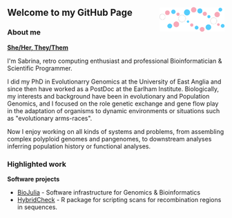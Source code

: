 ## <img src="./trans_biojulia2.svg" width="30%" align="right" /> Welcome to my GitHub Page

### About me

**[She/Her, They/Them](https://en.pronouns.page/@sabrinajward)**

I'm Sabrina, retro computing enthusiast and professional Bioinformatician & Scientific Programmer.

I did my PhD in Evolutionarry Genomics at the University of East Anglia and since then have worked
as a PostDoc at the Earlham Institute. Biologically, my interests and background have been in
evolutionary and Population Genomics, and I focused on the role genetic exchange and gene flow play
in the adaptation of organisms to dynamic environments or situations such as "evolutionary arms-races".

Now I enjoy working on all kinds of systems and problems, from assembling complex polyploid genomes and
pangenomes, to downstream analyses inferring population history or functional analyses.

### Highlighted work

__Software projects__

- [BioJulia](https://github.com/BioJulia) - Software infrastructure for Genomics & Bioinformatics  
- [HybridCheck](https://github.com/vanOosterhoutLab/HybridCheck) - R package for scripting scans for recombination regions in sequences.
